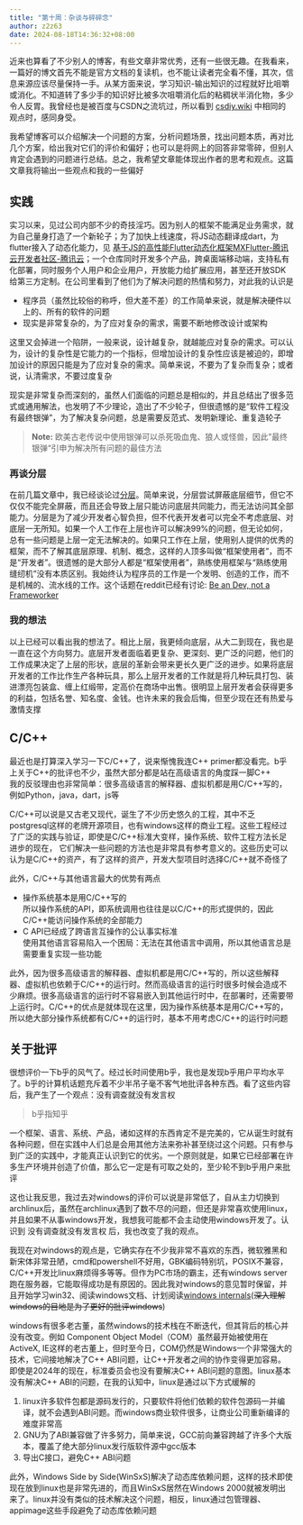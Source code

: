 ```yaml
---
title: "第十周：杂谈与碎碎念"
author: z2z63
date: 2024-08-18T14:36:32+08:00
---
```

近来也算看了不少别人的博客，有些文章非常优秀，还有一些很无趣。在我看来，一篇好的博文首先不能是官方文档的复读机，也不能让读者完全看不懂，其次，信息来源应该尽量保持一手。从某方面来说，学习知识-输出知识的过程就好比咀嚼或消化。不知道转了多少手的知识好比被多次咀嚼消化后的粘稠状半消化物，多少令人反胃。我曾经也是被百度与CSDN之流坑过，所以看到 [csdiy.wiki](https://csdiy.wiki/%E5%BF%85%E5%AD%A6%E5%B7%A5%E5%85%B7/workflow/#_1) 中相同的观点时，感同身受。

我希望博客可以介绍解决一个问题的方案，分析问题场景，找出问题本质，再对比几个方案，给出我对它们的评价和偏好；也可以是将网上的回答非常零碎，但别人肯定会遇到的问题进行总结。总之，我希望文章能体现出作者的思考和观点。这篇文章我将输出一些观点和我的一些偏好

## 实践
实习以来，见过公司内部不少的奇技淫巧。因为别人的框架不能满足业务需求，就为自己量身打造了一个新轮子；为了加快上线速度，将JS动态翻译成dart，为flutter接入了动态化能力，见 [基于JS的高性能Flutter动态化框架MXFlutter-腾讯云开发者社区-腾讯云](https://cloud.tencent.com/developer/article/1472361)；一个仓库同时开发多个产品，跨桌面端移动端，支持私有化部署，同时服务个人用户和企业用户，开放能力给扩展应用，甚至还开放SDK给第三方定制。在公司里看到了他们为了解决问题的热情和努力，对此我的认识是
- 程序员（虽然比较俗的称呼，但大差不差）的工作简单来说，就是解决硬件以上的、所有的软件的问题
- 现实是非常复杂的，为了应对复杂的需求，需要不断地修改设计或架构

这里又会掉进一个陷阱，一般来说，设计越复杂，就越能应对复杂的需求。可以认为，设计的复杂性是它能力的一个指标，但增加设计的复杂性应该是被迫的，即增加设计的原因只能是为了应对复杂的需求。简单来说，不要为了复杂而复杂；或者说，认清需求，不要过度复杂

现实是非常复杂而深刻的，虽然人们面临的问题总是相似的，并且总结出了很多范式或通用解法，也发明了不少理论，造出了不少轮子，但很遗憾的是“软件工程没有最终银弹”，为了解决复杂问题，总是需要反范式、发明新理论、重复造轮子
> **Note:** 欧美古老传说中使用银弹可以杀死吸血鬼、狼人或怪兽，因此”最终银弹“引申为解决所有问题的最佳方法

### 再谈分层
在前几篇文章中，我已经谈论过[分层](./week2.md#分层)。简单来说，分层尝试屏蔽底层细节，但它不仅仅不能完全屏蔽，而且还会导致上层只能访问底层共同能力，而无法访问其全部能力。分层是为了减少开发者心智负担，但不代表开发者可以完全不考虑底层、对底层一无所知。如果一个人工作在上层也许可以解决99%的问题，但无论如何，总有一些问题是上层一定无法解决的。如果只工作在上层，使用别人提供的优秀的框架，而不了解其底层原理、机制、概念，这样的人顶多叫做“框架使用者”，而不是“开发者”。很遗憾的是大部分人都是“框架使用者”，熟练使用框架与“熟练使用缝纫机”没有本质区别。我始终认为程序员的工作是一个发明、创造的工作，而不是机械的、流水线的工作。这个话题在reddit已经有讨论: [Be an Dev, not a Frameworker](https://www.reddit.com/r/webdev/comments/15mryl1/be_an_dev_not_a_frameworker/)

### 我的想法
以上已经可以看出我的想法了。相比上层，我更倾向底层，从大二到现在，我也是一直在这个方向努力。底层开发者面临着更复杂、更深刻、更广泛的问题，他们的工作成果决定了上层的形状，底层的革新会带来更长久更广泛的进步。如果将底层开发者的工作比作生产各种玩具，那么上层开发者的工作就是将几种玩具打包、装进漂亮包装盒、缠上红缎带，定高价在商场中出售。很明显上层开发者会获得更多的利益，包括名誉、知名度、金钱。也许未来的我会后悔，但至少现在还有热爱与激情支撑

## C/C++
最近也是打算深入学习一下C/C++了，说来惭愧我连C++ primer都没看完。b乎上关于C++的批评也不少，虽然大部分都是站在高级语言的角度踩一脚C++  
我的反驳理由也非常简单：很多高级语言的解释器、虚拟机都是用C/C++写的，例如Python，java，dart，js等

C/C++可以说是又古老又现代，诞生了不少历史悠久的工程，其中不乏postgresql这样的老牌开源项目，也有windows这样的商业工程。这些工程经过了广泛的实践与验证，即使是C/C++标准大变样，操作系统、软件工程方法长足进步的现在， 它们解决一些问题的方法也是非常具有参考意义的。这些历史可以认为是C/C++的资产，有了这样的资产，开发大型项目时选择C/C++就不奇怪了

此外，C/C++与其他语言最大的优势有两点
- 操作系统基本是用C/C++写的  
  所以操作系统的API，即系统调用也往往是以C/C++的形式提供的，因此C/C++能访问操作系统的全部能力
- C API已经成了跨语言互操作的公认事实标准  
  使用其他语言容易陷入一个困局：无法在其他语言中调用，所以其他语言总是需要重复实现一些功能

此外，因为很多高级语言的解释器、虚拟机都是用C/C++写的，所以这些解释器、虚拟机也依赖于C/C++的运行时。然而高级语言的运行时很多时候会造成不少麻烦。很多高级语言的运行时不容易嵌入到其他运行时中，在部署时，还需要带上运行时。C/C++的优点是就体现在这里，因为操作系统基本是用C/C++写的，所以绝大部分操作系统都有C/C++的运行时，基本不用考虑C/C++的运行时问题

## 关于批评
很想评价一下b乎的风气了。经过长时间使用b乎，我也是发现b乎用户平均水平了。b乎的计算机话题充斥着不少半吊子毫不客气地批评各种东西。看了这些内容后，我产生了一个观点：没有调查就没有发言权
> b乎指知乎

一个框架、语言、系统、产品，诸如这样的东西肯定不是完美的，它从诞生时就有各种问题，但在实践中人们总是会用其他方法来弥补甚至绕过这个问题。只有参与到广泛的实践中，才能真正认识到它的优劣。一个原则就是，如果它已经部署在许多生产环境并创造了价值，那么它一定是有可取之处的，至少轮不到b乎用户来批评  

这也让我反思，我过去对windows的评价可以说是非常低了，自从主力切换到archlinux后，虽然在archlinux遇到了数不尽的问题，但还是非常喜欢使用linux，并且如果不从事windows开发，我想我可能都不会主动使用windows开发了。认识到 没有调查就没有发言权 后，我也改变了我的观点。

我现在对windows的观点是，它确实存在不少我非常不喜欢的东西，微软雅黑和新宋体非常丑陋，cmd和powershell不好用，GBK编码特别坑，POSIX不兼容，C/C++开发比linux麻烦得多等等。但作为PC市场的霸主，还有windows server跑在服务器，它能取得成功是有原因的。因此我对windows的意见暂时保留，并且开始学习win32、阅读windows文档、计划阅读[windows internals](https://learn.microsoft.com/en-us/sysinternals/resources/windows-internals)(~~深入理解windows的目地是为了更好的批评windows~~)

windows有很多老古董，虽然windows的技术栈在不断迭代，但其背后的核心并没有改变。例如
Component Object Model（COM）虽然最开始被使用在ActiveX, IE这样的老古董上，但时至今日，COM仍然是Windows一个非常强大的技术，它间接地解决了C++ ABI问题，让C++开发者之间的协作变得更加容易。即使是2024年的现在，标准委员会也没有要解决C++ ABI问题的意图。linux基本没有解决C++ ABI的问题，在我的认知中，linux是通过以下方式缓解的
1. linux许多软件包都是源码发行的，只要软件将他们依赖的软件包源码一并编译，就不会遇到ABI问题。而windows商业软件很多，让商业公司重新编译的难度非常高
2. GNU为了ABI兼容做了许多努力，简单来说，GCC前向兼容跨越了许多个大版本，覆盖了绝大部分linux发行版软件源中gcc版本
3. 导出C接口，避免C++ ABI问题

此外，Windows Side by Side(WinSxS)解决了动态库依赖问题，这样的技术即使现在放到linux也是非常先进的，而且WinSxS居然在Windows 2000就被发明出来了。linux并没有类似的技术解决这个问题，相反，linux通过包管理器、appimage这些手段避免了动态库依赖问题
